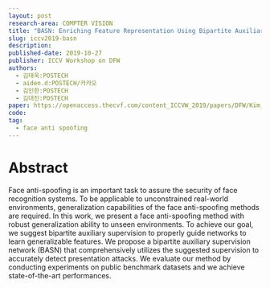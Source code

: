 ```yaml
---
layout: post
research-area: COMPTER VISION
title: "BASN: Enriching Feature Representation Using Bipartite Auxiliary Supervision for Face Anti-Spoofing"
slug: iccv2019-basn
description:
published-date: 2019-10-27
publisher: ICCV Workshop on DFW
authors:
  - 김태욱:POSTECH
  - aiden.d:POSTECH/카카오
  - 김인한:POSTECH
  - 김대진:POSTECH
paper: https://openaccess.thecvf.com/content_ICCVW_2019/papers/DFW/Kim_BASN_Enriching_Feature_Representation_Using_Bipartite_Auxiliary_Supervisions_for_Face_ICCVW_2019_paper.pdf
code:
tag:
  - face anti spoofing
---
```


# Abstract

Face anti-spoofing is an important task to assure the security of face recognition systems. To be applicable to unconstrained real-world environments, generalization capabilities of the face anti-spoofing methods are required. In this work, we present a face anti-spoofing method with robust generalization ability to unseen environments. To achieve our goal, we suggest bipartite auxiliary supervision to properly guide networks to learn generalizable features. We propose a bipartite auxiliary supervision network (BASN) that comprehensively utilizes the suggested supervision to accurately detect presentation attacks. We evaluate our method by conducting experiments on public benchmark datasets and we achieve state-of-the-art performances.
